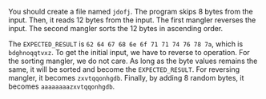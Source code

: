 You should create a file named `jdofj`.
The program skips 8 bytes from the input.
Then, it reads 12 bytes from the input.
The first mangler reverses the input.
The second mangler sorts the 12 bytes in ascending order.

The `EXPECTED_RESULT` is `62 64 67 68 6e 6f 71 71 74 76 78 7a`, which is `bdghnoqqtvxz`.
To get the initial input, we have to reverse to operation.
For the sorting mangler, we do not care. As long as the byte values remains the same, it will be sorted and become the `EXPECTED_RESULT`.
For reversing mangler, it becomes `zxvtqqonhgdb`.
Finally, by adding 8 random bytes, it becomes `aaaaaaaazxvtqqonhgdb`.